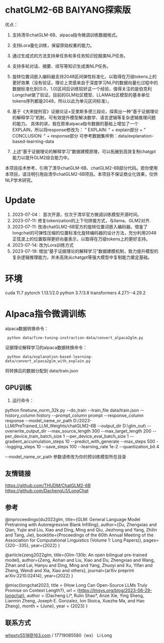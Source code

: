 # chatGLM2-6B BAIYANG探索版

优点：


1. 支持清华chatGLM-6B、alpaca指令微调训练数据格式。


2. 支持Lora量化训练，保留原始权重的能力。


3. 通过生成式的方法支持单任务和多任务知识挖掘类NLP任务。


4. 支持多轮对话、摘要、续写等知识生成类NLP任务。


5. 旋转位置词嵌入编码器支持2048区间弹性标准化，以取得在万级tokens上的更好效果（没有验证，理论上灵感来自于深度学习NLP的数据向量化过程中的数据标准化到[0.0，1.0]区间后训练较好这一个经验，值得关注的是伯克利Longchat做了验证。目前的GLM社区模型、LLAMA社区模型的基本单位tokens序列都是2048，所以以此为单元区间标准）。


6. 基于《大宋提刑官》证据论证+亚里斯多德三段论，探索出一种“基于证据理论的解释学习”机制，可有效提升模型解决数学、语言逻辑等复杂逻辑推理问题的能力。
具体的讲，我在原来alpaca指令数据的基础上增加了一个EXPLAIN，所以将response修改为：
   " EXPLAIN: " + explain部分 + " CONCLUSION: " + response部分
可参考数据集样例：data/explanation-based-learning-data


7. 上述“基于证据理论的解释学习”数据建模原理，可以拓展到高效复制chatgpt能力以提升GLM2综合能力中。


本项目技术参考、引用了清华chatGLM-6B、chatGLM2-6B部分代码。若你使用本项目，请注明引用自清华chatGLM2-6B项目。本项目不保证商业化效果，仅供NLP学术研究。


# Update
1. 2023-07-04： 首次开源，仅次于清华官方微调训练模型开源时间。
2. 2023-07-11: 修复tokenization的上下句拼接方式，与llama、GLM2对齐.
3. 2023-07-11: 改进chatGLM2-6B官方的旋转位置词嵌入编码器。借鉴了longchat的可弹性压缩的位置标准化旋转编码器的设计方法，充分利用2048正弦波上的位置取得更好向量表示，以取得在万级tokens上的更好支持。
4. 2023-07-14: 改为Lora训练方式
5. 2023-07-19: 增加“基于证据理论的解释学习”数据建模机制，致力提升模型的复杂逻辑推理能力，并未高效从chatgpt等强大模型中复制能力奠定基础。

# 环境

cuda 11.7
pytorch 1.13.1/2.0
python 3.7/3.8
transformers 4.27.1--4.29.2

# Alpaca指令微调训练

alpaca数据转换命令：

     python data/fine-tuning-instraction-data/convert_alpaca2glm.py

证据理论解释学习的alpaca数据转换命令：

     python data/explanation-based-learning-data/convert_alpaca2glm_with_explain.py

将转换后的数据分配到 data/train.json


## GPU训练

1. 运行命令：

python finetune_norm_32k.py --do_train --train_file data/train.json  --history_column history  --prompt_column prompt --response_column response  --model_name_or_path D:/2023-LLM/PreTrained_LLM_Weights/chatGLM2-6B   --output_dir D:\glm_out\ --overwrite_output_dir --max_source_length 300 --max_target_length 200 --per_device_train_batch_size 1 --per_device_eval_batch_size 1 --gradient_accumulation_steps 10 --predict_with_generate --max_steps 500 --logging_steps 10 --save_steps 100 --learning_rate 1e-2 --quantization_bit 4 

--model_name_or_path 参数请修改为你的预训练模型所在目录


## 友情链接

https://github.com/THUDM/ChatGLM2-6B
https://github.com/DachengLi1/LongChat


## 参考

@inproceedings{du2022glm,
  title={GLM: General Language Model Pretraining with Autoregressive Blank Infilling},
  author={Du, Zhengxiao and Qian, Yujie and Liu, Xiao and Ding, Ming and Qiu, Jiezhong and Yang, Zhilin and Tang, Jie},
  booktitle={Proceedings of the 60th Annual Meeting of the Association for Computational Linguistics (Volume 1: Long Papers)},
  pages={320--335},
  year={2022}
}

@article{zeng2022glm,
  title={Glm-130b: An open bilingual pre-trained model},
  author={Zeng, Aohan and Liu, Xiao and Du, Zhengxiao and Wang, Zihan and Lai, Hanyu and Ding, Ming and Yang, Zhuoyi and Xu, Yifan and Zheng, Wendi and Xia, Xiao and others},
  journal={arXiv preprint arXiv:2210.02414},
  year={2022}
}

@misc{longchat2023,
    title = {How Long Can Open-Source LLMs Truly Promise on Context Length?},
    url = {https://lmsys.org/blog/2023-06-29-longchat},
    author = {Dacheng Li*, Rulin Shao*, Anze Xie, Ying Sheng, Lianmin Zheng, Joseph E. Gonzalez, Ion Stoica, Xuezhe Ma, and Hao Zhang},
    month = {June},
    year = {2023}
}


## 联系方式

whpxty5518@163.com / 17719085580（wx） Li·Long 


